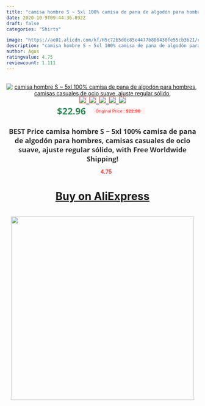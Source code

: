 ```yaml
---
title: "camisa hombre S ~ 5xl 100% camisa de pana de algodón para hombres, camisas casuales de ocio suave, ajuste regular sólido,"
date: 2020-10-9T09:44:36.892Z
draft: false
categories: "Shirts"

image: "https://ae01.alicdn.com/kf/H5c72b5d0c85e4477b800430fe55cb3b2I/camisa-hombre-S-5xl-100-camisa-de-pana-de-algodón-para-hombres-camisas-casuales-de-ocio.jpg"
description: "camisa hombre S ~ 5xl 100% camisa de pana de algodón para hombres, camisas casuales de ocio suave, ajuste regular sólido,"
author: Agus
ratingvalue: 4.75
reviewcount: 1.111
---
```

<br>
<div style="text-align: center;">
<a href="https://s.click.aliexpress.com/e/_A95vgt" target="_blank" rel="nofollow noopener noreferrer"><img alt="camisa hombre S ~ 5xl 100% camisa de pana de algodón para hombres, camisas casuales de ocio suave, ajuste regular sólido," class="magnifier-image" src="https://ae01.alicdn.com/kf/H5c72b5d0c85e4477b800430fe55cb3b2I/camisa-hombre-S-5xl-100-camisa-de-pana-de-algodón-para-hombres-camisas-casuales-de-ocio.jpg_640x640.jpg">
<br>
<img style="border:1px solid salmon" src="https://ae01.alicdn.com/kf/H5c72b5d0c85e4477b800430fe55cb3b2I/camisa-hombre-S-5xl-100-camisa-de-pana-de-algodón-para-hombres-camisas-casuales-de-ocio.jpg_120x120.jpg">&nbsp;&nbsp;<img style="border:1px solid salmon" src="https://ae01.alicdn.com/kf/H4e730e33e4ec4dbd9a6f0a4b00d156c9m/camisa-hombre-S-5xl-100-camisa-de-pana-de-algodón-para-hombres-camisas-casuales-de-ocio.jpg_120x120.jpg">&nbsp;&nbsp;<img style="border:1px solid salmon" src="https://ae01.alicdn.com/kf/Haa32b53d690b4e7ab95cdc720fe02f30w/camisa-hombre-S-5xl-100-camisa-de-pana-de-algodón-para-hombres-camisas-casuales-de-ocio.jpg_120x120.jpg">&nbsp;&nbsp;<img style="border:1px solid salmon" src="https://ae01.alicdn.com/kf/Hcee20690f0b743c081d927bd5cfa68acB/camisa-hombre-S-5xl-100-camisa-de-pana-de-algodón-para-hombres-camisas-casuales-de-ocio.jpg_120x120.jpg">&nbsp;&nbsp;<img style="border:1px solid salmon" src="https://ae01.alicdn.com/kf/H5b637ab19aae46fca9fb0c78e254efc4c/camisa-hombre-S-5xl-100-camisa-de-pana-de-algodón-para-hombres-camisas-casuales-de-ocio.jpg_120x120.jpg"></a></div><br0>
<div style="text-align: center;"><span style="background-color: white; border: 0px; box-sizing: border-box; color: seagreen; display: inline-block; font-family: &quot;open sans&quot; , &quot;arial&quot; , &quot;helvetica&quot; , sans-serif , &quot;heiti&quot;; font-size: 24px; font-stretch: inherit; font-weight: 700; line-height: inherit; margin: 0px 10px 0px 0px; padding: 0px; vertical-align: middle;">$22.96 </span>
<span style="background: rgb(255 , 241 , 241); border-radius: 3px; border: 0px; box-sizing: border-box; color: #ff4747; display: inline-block; font-family: inherit; font-size: 12px; font-stretch: inherit; font-style: inherit; font-variant: inherit; font-weight: 600; line-height: inherit; margin: 0px; padding: 2px 5px; transform: scale(0.9); vertical-align: middle;">Original Price : <b style="text-decoration: line-through;">$22.96 </b> &nbsp;&nbsp;</span></div>
<h1 style="color: #333333; display: inline-block; font-family: &quot;open sans&quot; , &quot;arial&quot; , &quot;helvetica&quot; , sans-serif , &quot;heiti&quot;; font-size: 18px; font-stretch: inherit; font-weight: 700; text-align: center;">BEST Price camisa hombre S ~ 5xl 100% camisa de pana de algodón para hombres, camisas casuales de ocio suave, ajuste regular sólido, with Free Worldwide Shipping!</h1>
<div style="color: #ff4747; text-align: center;">
<img src="https://4.bp.blogspot.com/-M0ZcTcb-5uY/XleCXlxnR4I/AAAAAAAAAEc/OrjgMkXV1oMQFaCRZj5HQwOCBcu3w1FegCPcBGAYYCw/s1600/star.png" style="height: 15px;">&nbsp;<b>4.75</b></div>
<div class="button_cont" align="center"><a class="buynow_a" href="https://s.click.aliexpress.com/e/_A95vgt" target="_blank" rel="nofollow noopener noreferrer"><H1>Buy on AliExpress</H1></a></div><br>
<div class="separator" style="clear: both; text-align: center;">
<img src="https://lh3.googleusercontent.com/-pTy5HemUv9M/XlePHvY0dAI/AAAAAAAAAE4/0nX5iRUoIWY8eMW9Dpxeirr157OZliDIgCLcBGAsYHQ/s1600/badge.gif" width="480">
</div>
